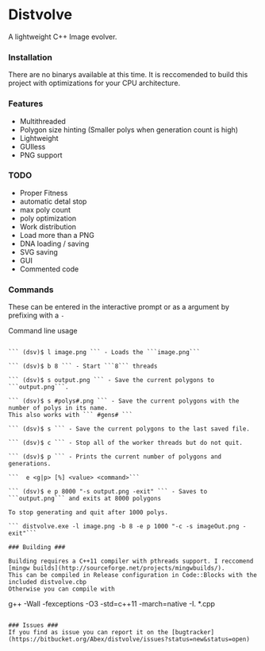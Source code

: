 # Distvolve #

A lightweight C++ Image evolver.

### Installation ###
There are no binarys available at this time. It is reccomended to build this project with optimizations for your CPU architecture.

### Features ###

- Multithreaded
- Polygon size hinting (Smaller polys when generation count is high)
- Lightweight
- GUIless
- PNG support

### TODO ###

- Proper Fitness
- automatic detal stop
- max poly count
- poly optimization
- Work distribution
- Load more than a PNG
- DNA loading / saving
- SVG saving
- GUI
- Commented code

### Commands ###

These can be entered in the interactive prompt or as a argument by prefixing with a ``` - ```

Command line usage

``` distvolve.exe -l image.png -b 8 

``` (dsv)$ l image.png ``` - Loads the ```image.png```

``` (dsv)$ b 8 ``` - Start ```8``` threads

``` (dsv)$ s output.png ``` - Save the current polygons to ```output.png```.

``` (dsv)$ s #polys#.png ``` - Save the current polygons with the number of polys in its name. 
This also works with ``` #gens# ``` 

``` (dsv)$ s ``` - Save the current polygons to the last saved file.

``` (dsv)$ c ``` - Stop all of the worker threads but do not quit.

``` (dsv)$ p ``` - Prints the current number of polygons and generations.

```  e <g|p> [%] <value> <command>```

``` (dsv)$ e p 8000 "-s output.png -exit" ``` - Saves to ```output.png``` and exits at 8000 polygons

To stop generating and quit after 1000 polys.

``` distvolve.exe -l image.png -b 8 -e p 1000 "-c -s imageOut.png -exit"```

### Building ###

Building requires a C++11 compiler with pthreads support. I reccomend [mingw builds](http://sourceforge.net/projects/mingwbuilds/).
This can be compiled in Release configuration in Code::Blocks with the included distvolve.cbp
Otherwise you can compile with
```
g++ -Wall -fexceptions -O3 -std=c++11 -march=native -I. *.cpp
```

### Issues ###
If you find as issue you can report it on the [bugtracker](https://bitbucket.org/Abex/distvolve/issues?status=new&status=open)